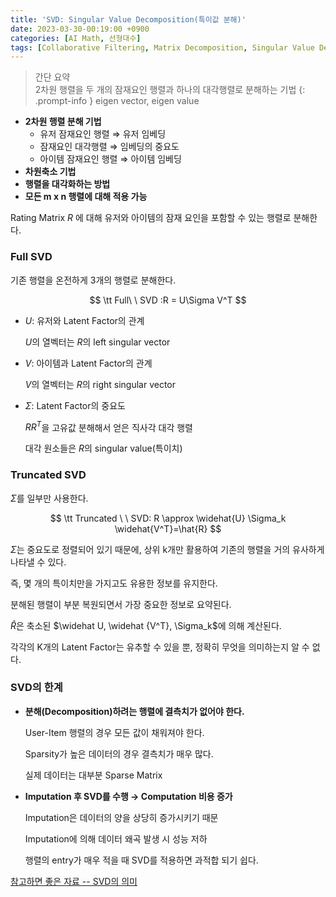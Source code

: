 ```yaml
---
title: 'SVD: Singular Value Decomposition(특이값 분해)'
date: 2023-03-30-00:19:00 +0900
categories: [AI Math, 선형대수]
tags: [Collaborative Filtering, Matrix Decomposition, Singular Value Decomposition]
---
```

> 간단 요약  
> 2차원 행렬을 두 개의 잠재요인 행렬과 하나의 대각행렬로 분해하는 기법
{: .prompt-info }
> eigen vector, eigen value
- **2차원 행렬 분해 기법**
    - 유저 잠재요인 행렬 ⇒ 유저 임베딩
    - 잠재요인 대각행렬  ⇒ 임베딩의 중요도
    - 아이템 잠재요인 행렬 ⇒ 아이템 임베딩
- **차원축소 기법**
- **행렬을 대각화하는 방법**
- **모든 m x n 행렬에 대해 적용 가능**

Rating Matrix $R$ 에 대해 유저와 아이템의 잠재 요인을 포함할 수 있는 행렬로 분해한다.

### **Full SVD**

기존 행렬을 온전하게 3개의 행렬로 분해한다.

$$
\tt Full\ \ SVD :R = U\Sigma V^T
$$

- $U$: 유저와 Latent Factor의 관계
    
    $U$의 열벡터는 $R$의 left singular vector
    
- $V$: 아이템과 Latent Factor의 관계
    
    $V$의 열벡터는 $R$의 right singular vector
    
- $\Sigma$: Latent Factor의 중요도
    
    $RR^T$을 고유값 분해해서 얻은 직사각 대각 행렬
    
    대각 원소들은 $R$의 singular value(특이치)
    

### **Truncated SVD**

$\Sigma$를 일부만 사용한다.

$$
\tt Truncated \ \  SVD: R \approx \widehat{U} \Sigma_k \widehat{V^T}=\hat{R}
$$

$\Sigma$는 중요도로 정렬되어 있기 때문에, 상위 k개만 활용하여 기존의 행렬을 거의 유사하게 나타낼 수 있다.

즉, 몇 개의 특이치만을 가지고도 유용한 정보를 유지한다.

분해된 행렬이 부분 복원되면서 가장 중요한 정보로 요약된다.

$\widehat R$은 축소된 $\widehat U, \widehat {V^T}, \Sigma_k$에 의해 계산된다.

각각의 K개의 Latent Factor는 유추할 수 있을 뿐, 정확히 무엇을 의미하는지 알 수 없다.

### **SVD의 한계**

- **분해(Decomposition)하려는 행렬에 결측치가 없어야 한다.**
    
    User-Item 행렬의 경우 모든 값이 채워져야 한다.
    
    Sparsity가 높은 데이터의 경우 결측치가 매우 많다.
    
    실제 데이터는 대부분 Sparse Matrix
    
- **Imputation 후 SVD를 수행 → Computation 비용 증가**
    
    Imputation은 데이터의 양을 상당히 증가시키기 때문
    
    Imputation에 의해 데이터 왜곡 발생 시 성능 저하
    
    행렬의 entry가 매우 적을 때 SVD를 적용하면 과적합 되기 쉽다.


[참고하면 좋은 자료 -- SVD의 의미](https://angeloyeo.github.io/2019/08/01/SVD.html)